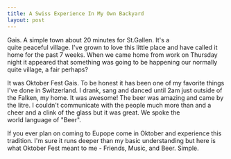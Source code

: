 ```yaml
---
title: A Swiss Experience In My Own Backyard
layout: post
---
```

 
Gais. A simple town about 20 minutes for St.Gallen. It's a quite peaceful village. I've grown to love this little place and have called it home for the past 7 weeks. When we came home from work on Thursday night it appeared that something was going to be happening our normally quite village, a fair perhaps?

It was Oktober Fest Gais. To be honest it has been one of my favorite things I've done in Switzerland. I drank, sang and danced until 2am just outside of the Falken, my home. It was awesome! The beer was amazing and came by the litre. I couldn't communicate with the people much more than and a cheer and a clink of the glass but it was great. We spoke the world language of "Beer".

If you ever plan on coming to Eupope come in Oktober and experience this tradition. I'm sure it runs deeper than my basic understanding but here is what Oktober Fest meant to me - Friends, Music, and Beer. Simple.